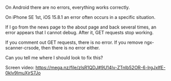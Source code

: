 On Android there are no errors, everything works correctly.

On iPhone SE 1st, iOS 15.8.1 an error often occurs in a specific situation.

If I go from the news page to the about page and back several times, an error appears that I cannot debug. After it, GET requests stop working.

If you comment out GET requests, there is no error. If you remove ngx-scanner-crsode, then there is no error either.

Can you tell me where I should look to fix this?

Screen video: https://mega.nz/file/zlsR1QDJ#9U14lv-ZTnlb52OR-6-lrgJxIfE-0klv9ImuXjrS7Jo